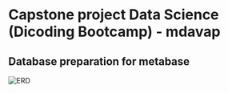 # Capstone project Data Science (Dicoding Bootcamp) - mdavap
## Database preparation for metabase
![ERD](https://i.imgur.com/U55J3Bq.png)